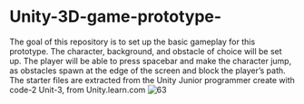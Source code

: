 # Unity-3D-game-prototype-
The goal of this repository is to set up the basic gameplay for this prototype. The character, background, and obstacle of choice will be set up. The player will be able to press spacebar and make the character jump, as obstacles spawn at the edge of the screen and block the player’s path.
The starter files are extracted from the Unity Junior programmer create with code-2 Unit-3, from Unity.learn.com
![63](https://user-images.githubusercontent.com/47289507/125286646-aec94880-e339-11eb-86fe-adc522e60c19.jpg)
